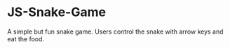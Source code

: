 # JS-Snake-Game
A simple but fun snake game.  Users control the snake with arrow keys and eat the food.
